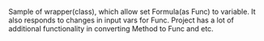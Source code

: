 Sample of wrapper(class), which allow set Formula(as Func) to variable. It also responds to changes in input vars for Func. Project has a lot of additional functionality in converting Method to Func and etc.

